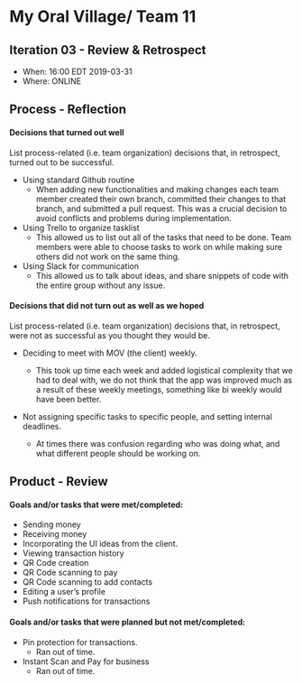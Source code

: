 # My Oral Village/ Team 11


## Iteration 03 - Review & Retrospect

 * When: 16:00 EDT 2019-03-31
 * Where: ONLINE

## Process - Reflection



#### Decisions that turned out well

List process-related (i.e. team organization) decisions that, in retrospect, turned out to be successful.

* Using standard Github routine
    * When adding new functionalities and making changes each team member created their own branch, committed their changes to that branch, and submitted a pull request. This was a crucial decision to avoid conflicts and problems during implementation.
* Using Trello to organize tasklist
    * This allowed us to list out all of the tasks that need to be done. Team members were able to choose tasks to work on while making sure others did not work on the same thing.
* Using Slack for communication
    * This allowed us to talk about ideas, and share snippets of code with the entire group without any issue. 


#### Decisions that did not turn out as well as we hoped

List process-related (i.e. team organization) decisions that, in retrospect, were not as successful as you thought they would be.

* Deciding to meet with MOV (the client) weekly.

    * This took up time each week and added logistical complexity that we had to deal with, we do not think that the app was improved much as a result of these weekly meetings, something like bi weekly would have been better.
* Not assigning specific tasks to specific people, and setting internal deadlines.
    * At times there was confusion regarding who was doing what, and what different people should be working on. 



## Product - Review

#### Goals and/or tasks that were met/completed:

  * Sending money
  * Receiving money
  * Incorporating the UI ideas from the client. 
  * Viewing transaction history 
  * QR Code creation
  * QR Code scanning to pay
  * QR Code scanning to add contacts
  * Editing a user’s profile
  * Push notifications for transactions


#### Goals and/or tasks that were planned but not met/completed:

 * Pin protection for transactions.
    * Ran out of time.
  * Instant Scan and Pay for business
    * Ran out of time.

